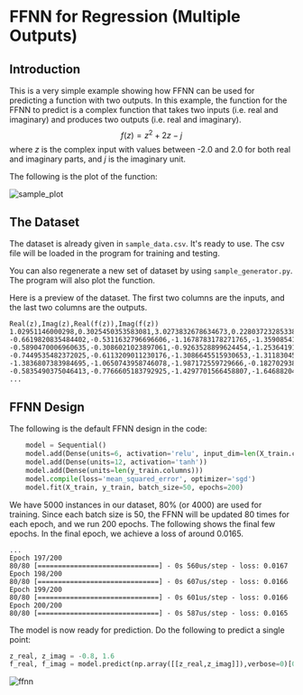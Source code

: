 # FFNN for Regression (Multiple Outputs)

## Introduction

This is a very simple example showing how FFNN can be used for predicting a function with two outputs.
In this example, the function for the FFNN to predict is a complex function that takes two inputs (i.e. real and imaginary) and produces two outputs (i.e. real and imaginary).
$$f(z) = z^2 + 2z - j$$ 
where $z$ is the complex input with values between -2.0 and 2.0 for both real and imaginary parts, and $j$ is the imaginary unit.

The following is the plot of the function:

![sample_plot](https://github.com/cfoh/FFNN-Examples/assets/51439829/71d48a24-e050-498a-8707-e1e9ae555e7a)

## The Dataset

The dataset is already given in `sample_data.csv`. It's ready to use. The csv file will be loaded in the program for training and testing.

You can also regenerate a new set of dataset by using `sample_generator.py`. The program will also plot the function.

Here is a preview of the dataset. The first two columns are the inputs, and the last two columns are the outputs.

```
Real(z),Imag(z),Real(f(z)),Imag(f(z))
1.02951146000298,0.3025450353583081,3.0273832678634673,0.2280372328533864
-0.6619820835484402,-0.5311632796696606,-1.1678783178271765,-1.3590854101790315
-0.5890470006960635,-0.3086021023897061,-0.9263528899624454,-1.2536419191371004
-0.7449535482372025,-0.6113209011230176,-1.3086645515930653,-1.3118304534397232
-1.3836807383984695,-1.0650743958746078,-1.987172559729666,-0.18270293868305343
-0.5835490375046413,-0.7766605183792925,-1.4297701566458807,-1.6468820408224012
...
```

## FFNN Design

The following is the default FFNN design in the code:

```python
    model = Sequential()
    model.add(Dense(units=6, activation='relu', input_dim=len(X_train.columns)))
    model.add(Dense(units=12, activation='tanh'))
    model.add(Dense(units=len(y_train.columns)))
    model.compile(loss='mean_squared_error', optimizer='sgd')
    model.fit(X_train, y_train, batch_size=50, epochs=200)
```

We have 5000 instances in our dataset, 80% (or 4000) are used for training. Since each batch size is 50, the FFNN will be updated 80 times for each epoch, and we run 200 epochs. The following shows the final few epochs. In the final epoch, we achieve a loss of around 0.0165.

```
...
Epoch 197/200
80/80 [==============================] - 0s 560us/step - loss: 0.0167
Epoch 198/200
80/80 [==============================] - 0s 607us/step - loss: 0.0166
Epoch 199/200
80/80 [==============================] - 0s 601us/step - loss: 0.0166
Epoch 200/200
80/80 [==============================] - 0s 587us/step - loss: 0.0165
```

The model is now ready for prediction. Do the following to predict a single point:

```python
z_real, z_imag = -0.8, 1.6
f_real, f_imag = model.predict(np.array([[z_real,z_imag]]),verbose=0)[0]
```

![ffnn](https://github.com/cfoh/FFNN-Examples/assets/51439829/74c020fc-3d1a-4bd3-8d4a-d49e12a74ca1)


